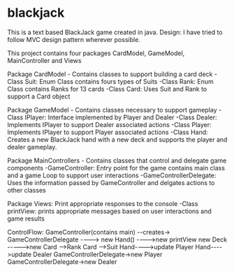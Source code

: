 blackjack
=========

This is a text based BlackJack game created in java.
Design:
I have tried to follow MVC design pattern wherever possible.

This project contains four packages
CardModel, GameModel, MainController and Views

Package CardModel - Contains classes to support building a card deck
  -Class Suit:  Enum Class contains fours types of Suits
  -Class Rank:  Enum Class contains Ranks for 13 cards
  -Class Card:  Uses Suit and Rank to support a Card object
  
Package GameModel - Contains classes necessary to support gameplay
  -Class IPlayer: Interface implemented by Player and Dealer
  -Class Dealer: Implements IPlayer to support Dealer associated actions
  -Class Player: Implements IPlayer to support Player associated actions
  -Class Hand:  Creates a new BlackJack hand with a new deck and supports the player and dealer gameplay.
  
Package MainControllers - Contains classes that control and delegate game components
  -GameController: Entry point for the game contains main class and a game Loop to support user interactions
  -GameControllerDelegate: Uses the information passed by GameController and delgates actions to other classes
  
Package Views:  Print appropriate responses to the console
  -Class printView: prints appropriate messages based on user interactions and game results 


ControlFlow:
GameController(contains main) --creates-> GameControllerDelegate ----> new Hand() ---->new printView
                                                                                       new Deck ----->new Card -->Rank
                                                                                                          Card -->Suit
                                                                           Hand---->update Player
                                                                           Hand---->update Dealer
                                          GameControllerDelegate->new Player
                                          GameControllerDelegate->new Dealer
                                        

  

